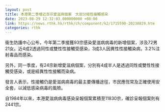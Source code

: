```yaml
---
layout: post
title: 本港第二季增近百宗愛滋病個案　大部分經性接觸感染
date: 2023-08-29 12:32:03.000000000 +08:00
link: https://news.rthk.hk/rthk/ch/component/k2/1715590-20230829.htm
categories: rthk
---
```


衞生防護中心公布，今年第二季接獲93宗感染愛滋病病毒的新增個案，涉及72男21女。近4成2透過同性或雙性性接觸受感染，3成3人因異性性接觸染病，3.2%注射毒品而感染。

另外，同一季度，有24宗新增愛滋病個案，分別有4成半人是透過同性或雙性性接觸受感染，或是經異性性接觸而染病。

發言人表示，性接觸仍是愛滋病病毒的最主要傳播途徑，市民應恆常及正確使用安全套，以減低感染病毒的風險。

自1984年以來，本港愛滋病病毒感染呈報個案累積至11830宗，確診呈報個案則有2441宗。

